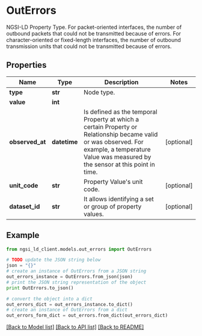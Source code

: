 # OutErrors

NGSI-LD Property Type. For packet-oriented interfaces, the number of outbound packets that could not be transmitted because of errors. For character-oriented or fixed-length interfaces, the number of outbound transmission units that could not be transmitted because of errors. 

## Properties
Name | Type | Description | Notes
------------ | ------------- | ------------- | -------------
**type** | **str** | Node type.  | 
**value** | **int** |  | 
**observed_at** | **datetime** | Is defined as the temporal Property at which a certain Property or Relationship became valid or was observed. For example, a temperature Value was measured by the sensor at this point in time.  | [optional] 
**unit_code** | **str** | Property Value&#39;s unit code.  | [optional] 
**dataset_id** | **str** | It allows identifying a set or group of property values.  | [optional] 

## Example

```python
from ngsi_ld_client.models.out_errors import OutErrors

# TODO update the JSON string below
json = "{}"
# create an instance of OutErrors from a JSON string
out_errors_instance = OutErrors.from_json(json)
# print the JSON string representation of the object
print OutErrors.to_json()

# convert the object into a dict
out_errors_dict = out_errors_instance.to_dict()
# create an instance of OutErrors from a dict
out_errors_form_dict = out_errors.from_dict(out_errors_dict)
```
[[Back to Model list]](../README.md#documentation-for-models) [[Back to API list]](../README.md#documentation-for-api-endpoints) [[Back to README]](../README.md)


